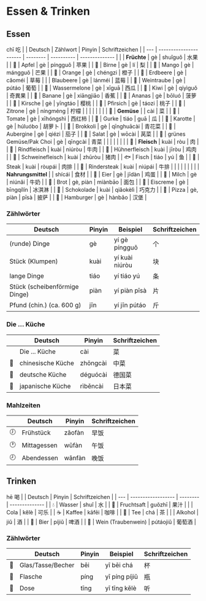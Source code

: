 # Essen & Trinken

## Essen
chī 吃
|     | Deutsch                | Zählwort | Pinyin     | Schriftzeichen |
| --- | ---------------------- | -------- | ---------- | -------------- |
|     | **Früchte**            | gè       | shuǐguǒ    | 水果           |
| 🍎   | Apfel                  | gè       | píngguǒ    | 苹果           |
| 🍐   | Birne                  | gè       | lí         | 梨             |
| 🥭   | Mango                  | gè       | mángguǒ    | 芒果           |
| 🍊   | Orange                 | gè       | chéngzi    | 橙子           |
| 🍓   | Erdbeere               | gè       | cǎoméi     | 草莓           |
|     | Blaubeere              | gè       | lánméi     | 蓝莓           |
| 🍇   | Weintraube             | gè       | pútáo      | 葡萄           |
| 🍉   | Wassermelone           | gè       | xīguā      | 西瓜           |
| 🥝   | Kiwi                   | gè       | qíyìguǒ    | 奇異果         |
| 🍌   | Banane                 | gè       | xiāngjiāo  | 香蕉           |
| 🍍   | Ananas                 | gè       | bōluó      | 菠萝           |
| 🍒   | Kirsche                | gè       | yīngtáo    | 樱桃           |
| 🍑   | Pfirsich               | gè       | táozi      | 桃子           |
| 🍋   | Zitrone                | gè       | níngméng   | 柠檬           |
|     |                        |          |            |                |
| 🥬   | **Gemüse**             |          | cài        | 菜             |
| 🍅   | Tomate                 | gè       | xīhóngshì  | 西红柿         |
| 🥒   | Gurke                  | tiáo     | guā        | 瓜             |
| 🥕   | Karotte                | gè       | húluóbo    | 胡萝卜         |
| 🥦   | Brokkoli               | gè       | qīnghuācài | 青花菜         |
| 🍆   | Aubergine              | gè       | qiézi      | 茄子           |
| 🥗   | Salat                  | gè       | wōcài      | 莴菜           |
| 🥬   | grünes Gemüse/Pak Choi | gè       | qīngcài    | 青菜           |
|     |                        |          |            |                |
| 🍖   | **Fleisch**            | kuài     | ròu        | 肉             |
| 🐄   | Rindfleisch            | kuài     | niúròu     | 牛肉           |
| 🐔   | Hühnerfleisch          | kuài     | jīròu      | 鸡肉           |
| 🐖   | Schweinefleisch        | kuài     | zhūròu     | 猪肉           |
| 🐟   | Fisch                  | tiáo     | yú         | 鱼             |
| 🥩   | Steak                  | kuài     | ròupái     | 肉排           |
| 🥩   | Rindersteak            | kuài     | niúpái     | 牛排           |
|     |                        |          |            |                |
|     | **Nahrungsmittel**     |          | shícái     | 食材           |
| 🥚   | Eier                   | gè       | jīdàn      | 鸡蛋           |
| 🥛   | Milch                  | gè       | niúnǎi     | 牛奶           |
| 🍞   | Brot                   | gè, piàn | miànbāo    | 面包           |
| 🍨   | Eiscreme               | gè       | bīngqílín  | 冰淇淋         |
| 🍫   | Schokolade             | kuài     | qiǎokèlì   | 巧克力         |
| 🍕   | Pizza                  | gè, piàn | pīsà       | 披萨           |
| 🍔   | Hamburger              | gè       | hànbǎo     | 汉堡           |


### Zählwörter
| Deutsch                       | Pinyin | Beispiel       | Schriftzeichen |
| ----------------------------- | ------ | -------------- | -------------- |
| (runde) Dinge                 | gè     | yí gè píngguǒ  | 个             |
| Stück (Klumpen)               | kuài   | yí kuài niúròu | 块             |
| lange Dinge                   | tiáo   | yí tiáo yú     | 条             |
| Stück (scheibenförmige Dinge) | piàn   | yí piàn pīsà   | 片             |
| Pfund (chin.) (ca. 600 g)     | jīn    | yí jīn pútáo   | 斤             |

### Die ... Küche
|     | Deutsch           | Pinyin   | Schriftzeichen |
| --- | ----------------- | -------- | -------------- |
|     | Die ... Küche     | cài      | 菜             |
| 🍜   | chinesische Küche | zhōngcài | 中菜           |
| 🥨   | deutsche Küche    | déguócài | 德国菜         |
| 🍣   | japanische Küche  | rìběncài | 日本菜         |

### Mahlzeiten
|     | Deutsch     | Pinyin | Schriftzeichen |
| --- | ----------- | ------ | -------------- |
| 🕖   | Frühstück   | zǎofàn | 早饭           |
| 🕐   | Mittagessen | wǔfàn  | 午饭           |
| 🕗   | Abendessen  | wǎnfàn | 晚饭           |

## Trinken
hē 喝
|     | Deutsch            | Pinyin   | Schriftzeichen |
| --- | ------------------ | -------- | -------------- |
| 💧   | Wasser             | shuǐ     | 水             |
| 🧃   | Fruchtsaft         | guǒzhī   | 果汁           |
|     | Cola               | kělè     | 可乐           |
| ☕   | Kaffee             | kāfēi    | 咖啡           |
| 🍵   | Tee                | chá      | 茶             |
|     | Alkohol            | jiǔ      | 酒             |
| 🍺   | Bier               | píjiǔ    | 啤酒           |
| 🍷   | Wein (Traubenwein) | pútáojiǔ | 葡萄酒         |

### Zählwörter
|     | Deutsch           | Pinyin | Beispiel      | Schriftzeichen |
| --- | ----------------- | ------ | ------------- | -------------- |
| 🥛   | Glas/Tasse/Becher | bēi    | yī bēi chá    | 杯​            |
| 🍾   | Flasche           | píng   | yī píng píjiǔ | 瓶             |
| 🥫   | Dose              | tīng   | yī tīng kělè  | 听             |
